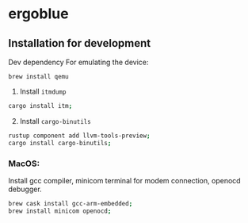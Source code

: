 # ergoblue

## Installation for development

Dev dependency
For emulating the device:
```
brew install qemu
```

1. Install `itmdump`
```bash
cargo install itm;
```
2. Install `cargo-binutils`
```bash
rustup component add llvm-tools-preview;
cargo install cargo-binutils;
```

### MacOS:
Install gcc compiler, minicom terminal for modem connection, openocd debugger.

```bash
brew cask install gcc-arm-embedded;
brew install minicom openocd;
```